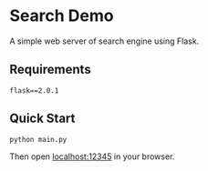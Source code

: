 # Search Demo

A simple web server of search engine using Flask.

## Requirements

```
flask==2.0.1
```

## Quick Start

```bash
python main.py
```

Then open [localhost:12345](localhost:12345) in your browser.
